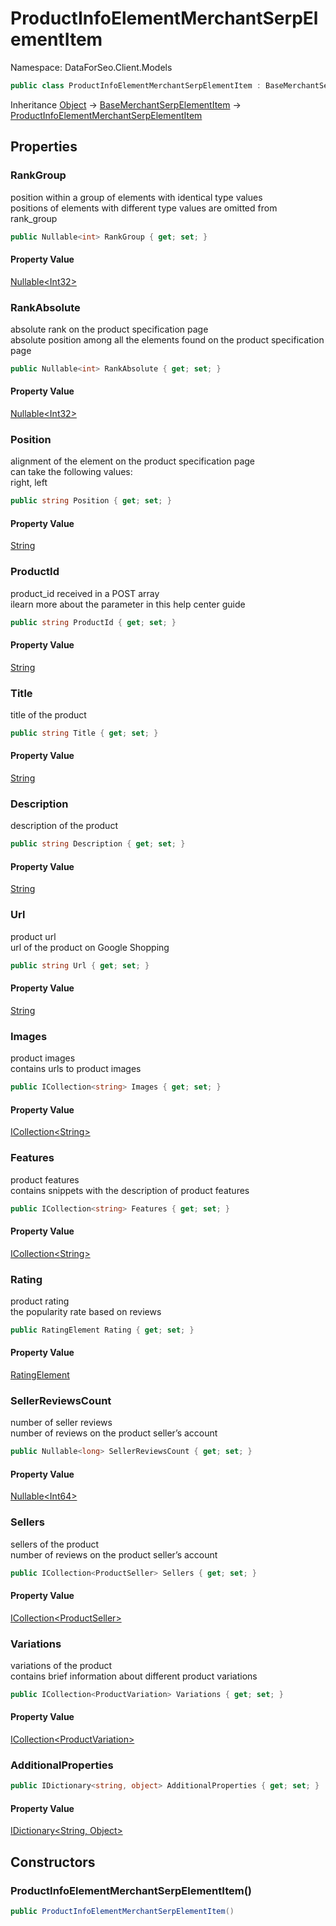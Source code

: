 # ProductInfoElementMerchantSerpElementItem

Namespace: DataForSeo.Client.Models

```csharp
public class ProductInfoElementMerchantSerpElementItem : BaseMerchantSerpElementItem
```

Inheritance [Object](https://docs.microsoft.com/en-us/dotnet/api/system.object) → [BaseMerchantSerpElementItem](./dataforseo.client.models.basemerchantserpelementitem.md) → [ProductInfoElementMerchantSerpElementItem](./dataforseo.client.models.productinfoelementmerchantserpelementitem.md)

## Properties

### **RankGroup**

position within a group of elements with identical type values
 <br>positions of elements with different type values are omitted from rank_group

```csharp
public Nullable<int> RankGroup { get; set; }
```

#### Property Value

[Nullable&lt;Int32&gt;](https://docs.microsoft.com/en-us/dotnet/api/system.nullable-1)<br>

### **RankAbsolute**

absolute rank on the product specification page
 <br>absolute position among all the elements found on the product specification page

```csharp
public Nullable<int> RankAbsolute { get; set; }
```

#### Property Value

[Nullable&lt;Int32&gt;](https://docs.microsoft.com/en-us/dotnet/api/system.nullable-1)<br>

### **Position**

alignment of the element on the product specification page
 <br>can take the following values:
 <br>right, left

```csharp
public string Position { get; set; }
```

#### Property Value

[String](https://docs.microsoft.com/en-us/dotnet/api/system.string)<br>

### **ProductId**

product_id received in a POST array
 <br>ilearn more about the parameter in this help center guide

```csharp
public string ProductId { get; set; }
```

#### Property Value

[String](https://docs.microsoft.com/en-us/dotnet/api/system.string)<br>

### **Title**

title of the product

```csharp
public string Title { get; set; }
```

#### Property Value

[String](https://docs.microsoft.com/en-us/dotnet/api/system.string)<br>

### **Description**

description of the product

```csharp
public string Description { get; set; }
```

#### Property Value

[String](https://docs.microsoft.com/en-us/dotnet/api/system.string)<br>

### **Url**

product url
 <br>url of the product on Google Shopping

```csharp
public string Url { get; set; }
```

#### Property Value

[String](https://docs.microsoft.com/en-us/dotnet/api/system.string)<br>

### **Images**

product images
 <br>contains urls to product images

```csharp
public ICollection<string> Images { get; set; }
```

#### Property Value

[ICollection&lt;String&gt;](https://docs.microsoft.com/en-us/dotnet/api/system.collections.generic.icollection-1)<br>

### **Features**

product features
 <br>contains snippets with the description of product features

```csharp
public ICollection<string> Features { get; set; }
```

#### Property Value

[ICollection&lt;String&gt;](https://docs.microsoft.com/en-us/dotnet/api/system.collections.generic.icollection-1)<br>

### **Rating**

product rating 
 <br>the popularity rate based on reviews

```csharp
public RatingElement Rating { get; set; }
```

#### Property Value

[RatingElement](./dataforseo.client.models.ratingelement.md)<br>

### **SellerReviewsCount**

number of seller reviews
 <br>number of reviews on the product seller’s account

```csharp
public Nullable<long> SellerReviewsCount { get; set; }
```

#### Property Value

[Nullable&lt;Int64&gt;](https://docs.microsoft.com/en-us/dotnet/api/system.nullable-1)<br>

### **Sellers**

sellers of the product
 <br>number of reviews on the product seller’s account

```csharp
public ICollection<ProductSeller> Sellers { get; set; }
```

#### Property Value

[ICollection&lt;ProductSeller&gt;](./dataforseo.client.models.productseller.md)<br>

### **Variations**

variations of the product
 <br>contains brief information about different product variations

```csharp
public ICollection<ProductVariation> Variations { get; set; }
```

#### Property Value

[ICollection&lt;ProductVariation&gt;](./dataforseo.client.models.productvariation.md)<br>

### **AdditionalProperties**

```csharp
public IDictionary<string, object> AdditionalProperties { get; set; }
```

#### Property Value

[IDictionary&lt;String, Object&gt;](https://docs.microsoft.com/en-us/dotnet/api/system.collections.generic.idictionary-2)<br>

## Constructors

### **ProductInfoElementMerchantSerpElementItem()**

```csharp
public ProductInfoElementMerchantSerpElementItem()
```
